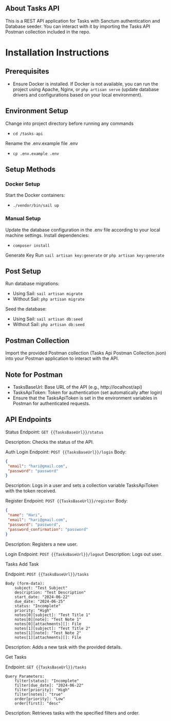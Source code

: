 ## About Tasks API

This is a REST API application for Tasks with Sanctum authentication and Database seeder. You can interact with it by importing the Tasks API Postman collection included in the repo.

# Installation Instructions

## Prerequisites
- Ensure Docker is installed. If Docker is not available, you can run the project using Apache, Nginx, or `php artisan serve` (update database drivers and configurations based on your local environment).

## Environment Setup
Change into project directory before running any commands
- `cd /tasks-api`
  
Rename the .env.example file .env
- `cp .env.example .env`

## Setup Methods

### Docker Setup
Start the Docker containers:
- `./vendor/bin/sail up`
  
### Manual Setup
Update the database configuration in the .env file according to your local machine settings.
Install dependencies:
- `composer install`

Generate Key
Run `sail artisan key:generate` or `php artisan key:generate`

## Post Setup

Run database migrations:
- Using Sail: `sail artisan migrate`
- Without Sail: `php artisan migrate`
  
Seed the database:
- Using Sail: `sail artisan db:seed`
- Without Sail: `php artisan db:seed`
## Postman Collection
Import the provided Postman collection (Tasks Api Postman Collection.json) into your Postman application to interact with the API.

## Note for Postman
- TasksBaseUrl: Base URL of the API (e.g., http://localhost/api)
- TasksApiToken: Token for authentication (set automatically after login)
- Ensure that the TasksApiToken is set in the environment variables in Postman for authenticated requests.
  
## API Endpoints

Status
Endpoint: `GET {{TasksBaseUrl}}/status`

Description: Checks the status of the API.

Auth
Login
Endpoint: `POST {{TasksBaseUrl}}/login`
Body:
```json
{
 "email": "hari@gmail.com",
 "password": "password"
}
```
Description: Logs in a user and sets a collection variable TasksApiToken with the token received.

Register
Endpoint: `POST {{TasksBaseUrl}}/register`
Body:
```json
{
 "name": "Hari",
 "email": "hari@gmail.com",
 "password": "password",
 "password_confirmation": "password"
}
```
Description: Registers a new user.

Login
Endpoint: `POST {{TasksBaseUrl}}/logout`
Description: Logs out user.

Tasks
Add Task

Endpoint: `POST {{TasksBaseUrl}}/tasks`
```
Body (form-data):
    subject: "Test Subject"
    description: "Test Description"
    start_date: "2024-06-22"
    due_date: "2024-06-25"
    status: "Incomplete"
    priority: "High"
    notes[0][subject]: "Test Title 1"
    notes[0][note]: "Test Note 1"
    notes[0][attachments][]: File
    notes[1][subject]: "Test Title 2"
    notes[1][note]: "Test Note 2"
    notes[1][attachments][]: File
```
Description: Adds a new task with the provided details.

Get Tasks

Endpoint: `GET {{TasksBaseUrl}}/tasks`
```
Query Parameters:
    filter[status]: "Incomplete"
    filter[due_date]: "2024-06-22"
    filter[priority]: "High"
    filter[notes]: "true"
    order[priority]: "Low"
    order[first]: "desc"
```
Description: Retrieves tasks with the specified filters and order.


